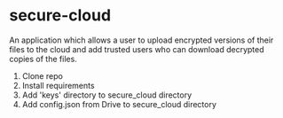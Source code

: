 # secure-cloud
An application which allows a user to upload encrypted versions of their files to the cloud and add trusted users who can download decrypted copies of the files.

1. Clone repo
2. Install requirements
3. Add 'keys' directory to secure_cloud directory
4. Add config.json from Drive to secure_cloud directory